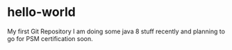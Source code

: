 # hello-world
My first Git Repository
I am doing some java 8 stuff recently and planning to go for PSM certification soon.
